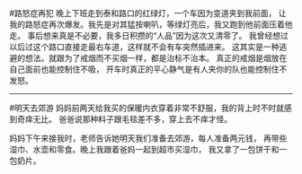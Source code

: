 #路怒症再犯
晚上下班走到泰和路口的红绿灯，一个车因为变道夹到我前面，
让我的路怒症再次爆发。我先是对其猛按喇叭，等绿灯亮后，我又跑到他前面压着他走。
事后想来真是不必要，我多日积攒的“人品”因为这次又清零了。
我曾经想过以后过这个路口直接走最右车道，这样就不会有车突然插进来。
这其实是一种逃避的想法。就跟为了戒烟而不买烟一样，都是治标不治本。
真正的戒烟是烟放在自己面前也能控制住不吸，
开车时真正的平心静气是有人夹你的队也能控制住不发怒。

----

#明天去郊游
妈妈前两天给我买的保暖内衣穿着非常不舒服，我的背上时不时就感到奇痒无比。
爸爸说那种料子跟毛毯差不多，穿上去不痒才怪。

妈妈下午来接我时，老师告诉她明天我们准备去郊游，每人准备两元钱，
再带些湿巾、水壶和零食。晚上我跟着爸妈一起到超市买湿巾，
我又拿了一包饼干和一包奶片。
